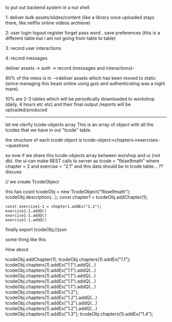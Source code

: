 

to put out backend system in a nut shell

 1: deliver bulk assets/slides/content (like a library once uploaded stays there, like netflix online videos archieve)

 2: user login logout register forget pass word , save preferences (this is a different table but i am not going from table to table)

 3: record user interactions

 4: record messages


 deliver assets -> auth -> record (messages and interactions)-

 90% of the mess is in -->deliver assets which has been moved to static (since managing this beast online using guis and authenticating was a night mare).

 10% are 2-3 tables which will be periodically downloaded to workshop (daily, 4 hours etc etc) and their final output /reports will be uploaded/produced  


 ---
 let me clerify tcode-objects array 
 This is an array of object with all the tcodes that we have in out "tcode" table.

 the structure of each tcode object is tcode-object->chapters->exercises->questions

so now if we share this tcode-objects array between worshop and ui (not db). 
the ui can make REST calls to server as tcode = "fbise9math" where chapter = 2 and exercise = "2.1" and this data should be in tcode table... ?? discuss 


//
we create TcodeObject

this has 
   cosnt tcodeObj = new TcodeObject("fbise9math"); 
   tcodeObj.description(...);
   const chapter1 =  tcodeObj.addChapter(1);

    const exercise1-1 = chapter1.addEx("1.1");
    exercise1-1.addQ()
    exercise1-1.addQ()
    exercise1-1.addQ()

finally export tcodeObj;//json

some thing like this    



How about 

tcodeObj.addChapter(1);
tcodeObj.chapters(1).addEx("1.1");
tcodeObj.chapters(1).addEx("1.1").addQ(...) 
tcodeObj.chapters(1).addEx("1.1").addQ(...) 
tcodeObj.chapters(1).addEx("1.1").addQ(...) 
tcodeObj.chapters(1).addEx("1.1").addQ(...) 
tcodeObj.chapters(1).addEx("1.1").addQ(...) 
tcodeObj.chapters(1).addEx("1.2"); 
tcodeObj.chapters(1).addEx("1.2").addQ(...) 
tcodeObj.chapters(1).addEx("1.2").addQ(...) 
tcodeObj.chapters(1).addEx("1.2").addQ(...) 
tcodeObj.chapters(1).addEx("1.3"); 
tcodeObj.chapters(1).addEx("1.4"); 



